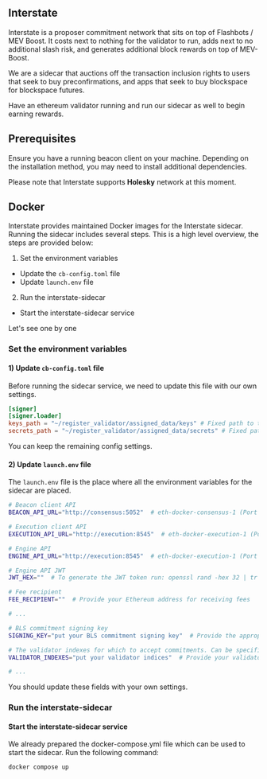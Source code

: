 ## Interstate

Interstate is a proposer commitment network that sits on top of Flashbots / MEV Boost. It costs next to nothing for the validator to run, adds next to no additional slash risk, and generates additional block rewards on top of MEV-Boost.

We are a sidecar that auctions off the transaction inclusion rights to users that seek to buy preconfirmations, and apps that seek to buy blockspace for blockspace futures.

Have an ethereum validator running and run our sidecar as well to begin earning rewards.

## Prerequisites

Ensure you have a running beacon client on your machine. Depending on the installation method, you may need to install additional dependencies.

Please note that Interstate supports **Holesky** network at this moment.

## Docker

Interstate provides maintained Docker images for the Interstate sidecar.<br>
Running the sidecar includes several steps. This is a high level overview, the steps are provided below:
1. Set the environment variables
  - Update the `cb-config.toml` file
  - Update `launch.env` file
2. Run the interstate-sidecar
  - Start the interstate-sidecar service

Let's see one by one

### Set the environment variables

#### 1) Update `cb-config.toml` file
Before running the sidecar service, we need to update this file with our own settings.
```toml
[signer]
[signer.loader]
keys_path = "~/register_validator/assigned_data/keys" # Fixed path to the keys folder to run validator
secrets_path = "~/register_validator/assigned_data/secrets" # Fixed path to the secrets folder to run validator
```
You can keep the remaining config settings.

#### 2) Update `launch.env` file
The `launch.env` file is the place where all the environment variables for the sidecar are placed.
```bash
# Beacon client API
BEACON_API_URL="http://consensus:5052"  # eth-docker-consensus-1 (Port 9000)

# Execution client API
EXECUTION_API_URL="http://execution:8545"  # eth-docker-execution-1 (Port 8545, assuming it's the JSON-RPC API)

# Engine API
ENGINE_API_URL="http://execution:8545"  # eth-docker-execution-1 (Port 8545, assuming it's also the engine API)

# Engine API JWT
JWT_HEX=""  # To generate the JWT token run: openssl rand -hex 32 | tr -d "\n" > jwtsecret

# Fee recipient
FEE_RECIPIENT=""  # Provide your Ethereum address for receiving fees

# ...

# BLS commitment signing key
SIGNING_KEY="put your BLS commitment signing key"  # Provide the appropriate BLS key

# The validator indexes for which to accept commitments. Can be specified as a range i.e. "1..96" (includes 96)
VALIDATOR_INDEXES="put your validator indices"  # Provide your validator indexes

# ...
```
You should update these fields with your own settings.

### Run the interstate-sidecar

#### Start the interstate-sidecar service

We already prepared the docker-compose.yml file which can be used to start the sidecar.
Run the following command:
```bash
docker compose up
```
